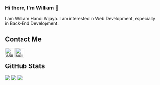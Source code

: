 ### Hi there, I'm William 👋

I am William Handi Wijaya. I am interested in Web Development, especially in Back-End Development.  

## Contact Me
<a href="https://www.linkedin.com/in/wiliamhw/" target="_blank">
  <img align="left" alt="William's LinkedIn" width="30px" src="https://img.icons8.com/color/48/000000/linkedin.png"/>
</a>
<a href="mailto:wiliamhw2001@gmail.com" target="_blank">
  <img align="left" alt="William's E-Mail" width="30px" src="https://img.icons8.com/color/48/000000/email.png" />
</a>
<br>

## GitHub Stats

<p>
    <img src="https://github-readme-stats.vercel.app/api/top-langs/?username=wiliamhw&hide_border=true&theme=tokyonight&hide=SCSS,Javascript,Blade,jupyter%20notebook,HTML,CSS" />
    <img src="https://github-readme-stats.vercel.app/api?username=wiliamhw&line_height=27&count_private=true&hide_border=true&show_icons=true&theme=tokyonight">
    <img src="https://github-profile-trophy.vercel.app/?username=wiliamhw&no-frame=true&theme=nord&margin-w=27">
</p>
